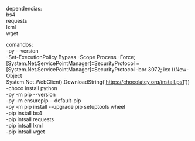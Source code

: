 dependencias:  
bs4  
requests  
lxml  
wget

comandos:  
-py --version  
-Set-ExecutionPolicy Bypass -Scope Process -Force; [System.Net.ServicePointManager]::SecurityProtocol = [System.Net.ServicePointManager]::SecurityProtocol -bor 3072; iex ((New-Object System.Net.WebClient).DownloadString('https://chocolatey.org/install.ps1'))  
-choco install python  
-py -m pip --version  
-py -m ensurepip --default-pip  
-py -m pip install --upgrade pip setuptools wheel  
-pip install bs4  
-pip intsall requests  
-pip intsall lxml  
-pip intsall wget